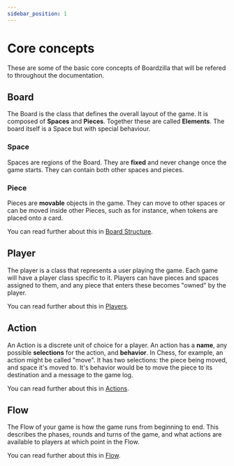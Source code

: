 ```yaml
---
sidebar_position: 1
---
```


# Core concepts

These are some of the basic core concepts of Boardzilla that will be refered to
throughout the documentation.

## Board

The Board is the class that defines the overall layout of the game. It is
composed of **Spaces** and **Pieces**. Together these are called
**Elements**. The board itself is a Space but with special behaviour.

### Space

Spaces are regions of the Board. They are **fixed** and never change once the
game starts. They can contain both other spaces and pieces.

### Piece

Pieces are **movable** objects in the game. They can move to other spaces or can
be moved inside other Pieces, such as for instance, when tokens are placed onto
a card.

You can read further about this in [Board Structure](./board).

## Player

The player is a class that represents a user playing the game. Each game will
have a player class specific to it. Players can have pieces and spaces assigned
to them, and any piece that enters these becomes "owned" by the player.

You can read further about this in [Players](./players).

## Action

An Action is a discrete unit of choice for a player. An action has a **name**,
any possible **selections** for the action, and **behavior**. In Chess, for
example, an action might be called "move". It has two selections: the piece
being moved, and space it's moved to. It's behavior would be to move the piece
to its destination and a message to the game log.

You can read further about this in [Actions](./actions).

## Flow

The Flow of your game is how the game runs from beginning to end. This describes
the phases, rounds and turns of the game, and what actions are available to
players at which point in the Flow.

You can read further about this in [Flow](./flow).
